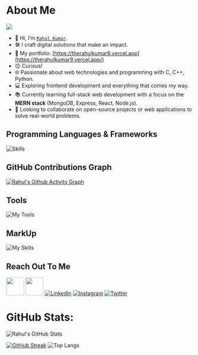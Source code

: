 # About Me
[![](https://visitcount.itsvg.in/api?id=RahulKumar9&label=Profile%20Views&color=9&pretty=true)](https://visitcount.itsvg.in)
- 👋 Hi, I’m [`Rahul Kumar`](https://therahulkumar9.vercel.app/).
- 🛠 I craft digital solutions that make an impact.
- 👀 My portfolio: [https://therahulkumar9.vercel.app](https://therahulkumar9.vercel.app/)
- 😌 Curious!
- 🌐 Passionate about web technologies and programming with C, C++, Python.
- 💻 Exploring frontend development and everything that comes my way.
- 📚 Currently learning full-stack web development with a focus on the **MERN stack** (MongoDB, Express, React, Node.js).
- 💞️ Looking to collaborate on open-source projects or web applications to solve real-world problems.

## Programming Languages & Frameworks

![Skills](https://skillicons.dev/icons?i=c,cpp,py,html,css,js,react,nodejs,express,mongodb,flask,django)

## GitHub Contributions Graph

[![Rahul's Github Activity Graph](https://github-readme-activity-graph.vercel.app/graph?username=therahulkumar9&theme=github-dark)](https://github.com/therahulkumar9)

## Tools

![My Tools](https://skillicons.dev/icons?i=git,github,bootstrap,vscode,linux,windows,stackoverflow,linkedin,gmail)

## MarkUp

![My Skills](https://skillicons.dev/icons?i=md,html)

## Reach Out To Me

<a href="https://therahulkumar9.vercel.app/"><img height="48" width="48" src="https://cdn3d.iconscout.com/3d/premium/thumb/web-browser-4165162-3457172.png" ></a>
<a href="mailto:therahulkumar.dev@gmail.com"><img height="48" width="48" src="https://i.ibb.co/vD0fmh5/iconizer-icons8-gmail.png" ></a>
<a href="https://www.linkedin.com/in/therahulkumar9/">![LinkedIn](https://skillicons.dev/icons?i=linkedin)</a>
<a href="https://www.instagram.com/therahulkumar9/">![Instagram](https://skillicons.dev/icons?i=instagram)</a>
<a href="https://twitter.com/therahulkumar9">![Twitter](https://skillicons.dev/icons?i=twitter)</a>

# GitHub Stats:

<!-- CUSTOM GITHUB README STATS HOSTED ON VERCEL -->
<!-- Domain: github-readme-stats-dga59piw8-therahulkumar9.vercel.app -->
![Rahul's GitHub Stats](https://github-readme-stats-dga59piw8-therahulkumar9.vercel.app/api?username=therahulkumar9&show_icons=true&theme=dark&hide_border=false)

[![GitHub Streak](https://github-readme-streak-stats.herokuapp.com?user=therahulkumar9&theme=dark)](https://git.io/streak-stats) 
![Top Langs](https://github-readme-stats.vercel.app/api/top-langs/?username=therahulkumar9&theme=dark&hide_border=false&include_all_commits=true&count_private=true&layout=compact)
